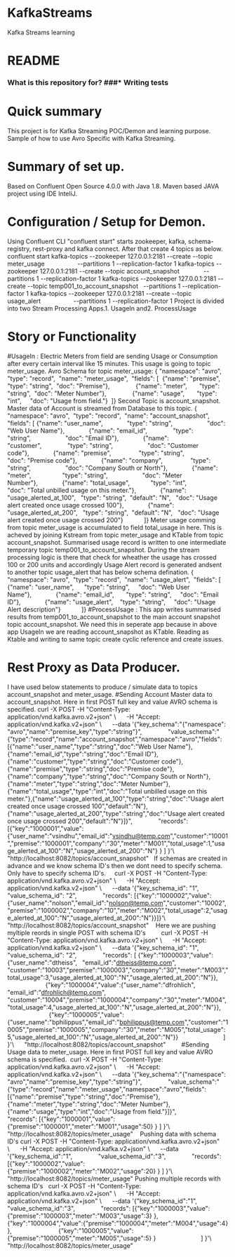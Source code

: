 # KafkaStreams
Kafka Streams learning 
# README #
### What is this repository for? ###* Writing tests
# Quick summary
This project is for Kafka Streaming POC/Demon and learning purpose. Sample of how to use Avro Specific with Kafka Streaming. 
# Summary of set up.
Based on Confluent Open Source 4.0.0 with Java 1.8. Maven based JAVA project using IDE InteliJ.
# Configuration / Setup for Demon.
Using Confluent CLI "confluent start" starts zookeeper, kafka, schema-registry, rest-proxy and kafka connect. After that create 4 topics as below.
confluent start
kafka-topics --zookeeper 127.0.0.1:2181 --create --topic meter_usage                   --partitions 1 --replication-factor 1
kafka-topics --zookeeper 127.0.0.1:2181 --create --topic account_snapshot              --partitions 1 --replication-factor 1
kafka-topics --zookeeper 127.0.0.1:2181 --create --topic temp001_to_account_snapshot   --partitions 1 --replication-factor 1
kafka-topics --zookeeper 127.0.0.1:2181 --create --topic usage_alert                   --partitions 1 --replication-factor 1
Project is divided into two Stream Processing Apps.1. UsageIn and2. ProcessUsage
# Story or Functionality 
#UsageIn : 
Electric Meters from field are sending Usage or Consumption after every certain interval like 15 minutes. This usage is going to topic meter_usage.
Avro Schema for topic meter_usage:
{ "namespace": "avro",  "type": "record",  "name": "meter_usage",  "fields": [  {"name": "premise",     "type": "string",  "doc": "Premise"},               {"name": "meter",       "type": "string",  "doc": "Meter Number"},               {"name": "usage",       "type": "int",     "doc": "Usage from field."}  ]}
Second Topic is account_snapshot. Master data of Account is streamed from Database to this topic. 
{ "namespace": "avro",  "type": "record",  "name": "account_snapshot",  "fields": [ {"name": "user_name",              "type": "string",                    "doc": "Web User Name"},              {"name": "email_id",               "type": "string",                    "doc": "Email ID"},              {"name": "customer",               "type": "string",                    "doc": "Customer code"},              {"name": "premise",                "type": "string",                    "doc": "Premise code"},              {"name": "company",                "type": "string",                    "doc": "Company South or North"},              {"name": "meter",                  "type": "string",                    "doc": "Meter Number"},              {"name": "total_usage",            "type": "int",                       "doc": "Total unbilled usage on this meter."},              {"name": "usage_alerted_at_100",   "type": "string",  "default": "N",   "doc": "Usage alert created once usage crossed 100"},              {"name": "usage_alerted_at_200",   "type": "string",  "default": "N",   "doc": "Usage alert created once usage crossed 200"}            ]}
Meter usage comming from topic meter_usage is accumulated to field total_usage in here. This is acheved by joining Kstream from topic meter_usage and KTable from topic account_snapshot. Summarised usage record is written to one intermediate temporary topic temp001_to_account_snapshot.
During the stream processing logic is there that check for wheather the usage has crossed 100 or 200 units and accordingly Usage Alert record is generated andsent to another topic usage_alert that has below schema defination.
{ "namespace": "avro",  "type": "record",  "name": "usage_alert",  "fields": [ {"name": "user_name",      "type": "string",     "doc": "Web User Name"},              {"name": "email_id",       "type": "string",     "doc": "Email ID"},              {"name": "usage_alert",    "type": "string",     "doc": "Usage Alert description"}            ]}
#ProcessUsage : 
This app writes summarised results from temp001_to_account_snapshot to the main account snapshot topic account_snapshot. We need this in seperate app because in above app UsageIn we are reading account_snapshot as KTable. Reading as Ktable and writing to same topic create cyclic reference and create issues.
# Rest Proxy as Data Producer.
I have used below statements to produce / simulate data to topics account_snapshot and meter_usage.
#Sending Account Master data to account_snapshot.
Here in first POST full key and value AVRO schema is specified. 
curl -X POST -H "Content-Type: application/vnd.kafka.avro.v2+json" \      -H "Accept: application/vnd.kafka.v2+json" \      --data '{"key_schema":"{\"namespace\": \"avro\",\"name\":\"premise_key\",\"type\":\"string\"}",               "value_schema":"{\"type\":\"record\",\"name\":\"account_snapshot\",\"namespace\":\"avro\",\"fields\":[{\"name\":\"user_name\",\"type\":\"string\",\"doc\":\"Web User Name\"},{\"name\":\"email_id\",\"type\":\"string\",\"doc\":\"Email ID\"},{\"name\":\"customer\",\"type\":\"string\",\"doc\":\"Customer code\"},{\"name\":\"premise\",\"type\":\"string\",\"doc\":\"Premise code\"},{\"name\":\"company\",\"type\":\"string\",\"doc\":\"Company South or North\"},{\"name\":\"meter\",\"type\":\"string\",\"doc\":\"Meter Number\"},{\"name\":\"total_usage\",\"type\":\"int\",\"doc\":\"Total unbilled usage on this meter.\"},{\"name\":\"usage_alerted_at_100\",\"type\":\"string\",\"doc\":\"Usage alert created once usage crossed 100\",\"default\":\"N\"},{\"name\":\"usage_alerted_at_200\",\"type\":\"string\",\"doc\":\"Usage alert created once usage crossed 200\",\"default\":\"N\"}]}",               "records": [{"key":"1000001","value":{"user_name":"vsindhu","email_id":"vsindhu@temp.com","customer":"10001","premise":"1000001","company":"30","meter":"M001","total_usage":1,"usage_alerted_at_100":"N","usage_alerted_at_200":"N"} } ] }'\      "http://localhost:8082/topics/account_snapshot"   
If schemas are created in advance and we know schema ID's then we dont need to specify schema. Only have to specify schema ID's.     
curl -X POST -H "Content-Type: application/vnd.kafka.avro.v2+json" \      -H "Accept: application/vnd.kafka.v2+json" \      --data '{"key_schema_id": "1",               "value_schema_id": "2",               "records": [{"key":"1000002","value":{"user_name":"nolson","email_id":"nolson@temp.com","customer":"10002","premise":"1000002","company":"10","meter":"M002","total_usage":2,"usage_alerted_at_100":"N","usage_alerted_at_200":"N"}}]}'\      "http://localhost:8082/topics/account_snapshot"
   Here we are pushing myltiple reords in single POST with schema ID's         curl -X POST -H "Content-Type: application/vnd.kafka.avro.v2+json" \      -H "Accept: application/vnd.kafka.v2+json" \      --data '{"key_schema_id": "1",               "value_schema_id": "2",               "records": [ {"key":"1000003","value":{"user_name":"dtheiss",   "email_id":"dtheiss@temp.com",   "customer":"10003","premise":"1000003","company":"30","meter":"M003","total_usage":3,"usage_alerted_at_100":"N","usage_alerted_at_200":"N"}},                            {"key":"1000004","value":{"user_name":"dfrohlich", "email_id":"dfrohlich@temp.com", "customer":"10004","premise":"1000004","company":"30","meter":"M004","total_usage":4,"usage_alerted_at_100":"N","usage_alerted_at_200":"N"}},                            {"key":"1000005","value":{"user_name":"bphilippus","email_id":"bphilippus@temp.com","customer":"10005","premise":"1000005","company":"30","meter":"M005","total_usage":5,"usage_alerted_at_100":"N","usage_alerted_at_200":"N"}}                          ] }'\      "http://localhost:8082/topics/account_snapshot"         #Sending Usage data to meter_usage.
Here in first POST full key and value AVRO schema is specified. 
 curl -X POST -H "Content-Type: application/vnd.kafka.avro.v2+json" \      -H "Accept: application/vnd.kafka.v2+json" \      --data '{"key_schema":"{\"namespace\": \"avro\",\"name\":\"premise_key\",\"type\":\"string\"}",               "value_schema":"{\"type\":\"record\",\"name\":\"meter_usage\",\"namespace\":\"avro\",\"fields\":[{\"name\":\"premise\",\"type\":\"string\",\"doc\":\"Premise\"},{\"name\":\"meter\",\"type\":\"string\",\"doc\":\"Meter Number\"},{\"name\":\"usage\",\"type\":\"int\",\"doc\":\"Usage from field.\"}]}",               "records": [{"key":"1000001","value":{"premise":"1000001","meter":"M001","usage":50} } ] }'\      "http://localhost:8082/topics/meter_usage"
   Pushing data with schema ID's
curl -X POST -H "Content-Type: application/vnd.kafka.avro.v2+json" \      -H "Accept: application/vnd.kafka.v2+json" \      --data '{"key_schema_id":"1",               "value_schema_id":"3",               "records": [{"key":"1000002","value":{"premise":"1000002","meter":"M002","usage":20} } ] }'\      "http://localhost:8082/topics/meter_usage"
Pushing multiple records with schema ID's   curl -X POST -H "Content-Type: application/vnd.kafka.avro.v2+json" \      -H "Accept: application/vnd.kafka.v2+json" \      --data '{"key_schema_id":"1",               "value_schema_id":"3",               "records": [{"key":"1000003","value":{"premise":"1000003","meter":"M003","usage":3} },                           {"key":"1000004","value":{"premise":"1000004","meter":"M004","usage":4} },                           {"key":"1000005","value":{"premise":"1000005","meter":"M005","usage":5} }                          ] }'\      "http://localhost:8082/topics/meter_usage"      
